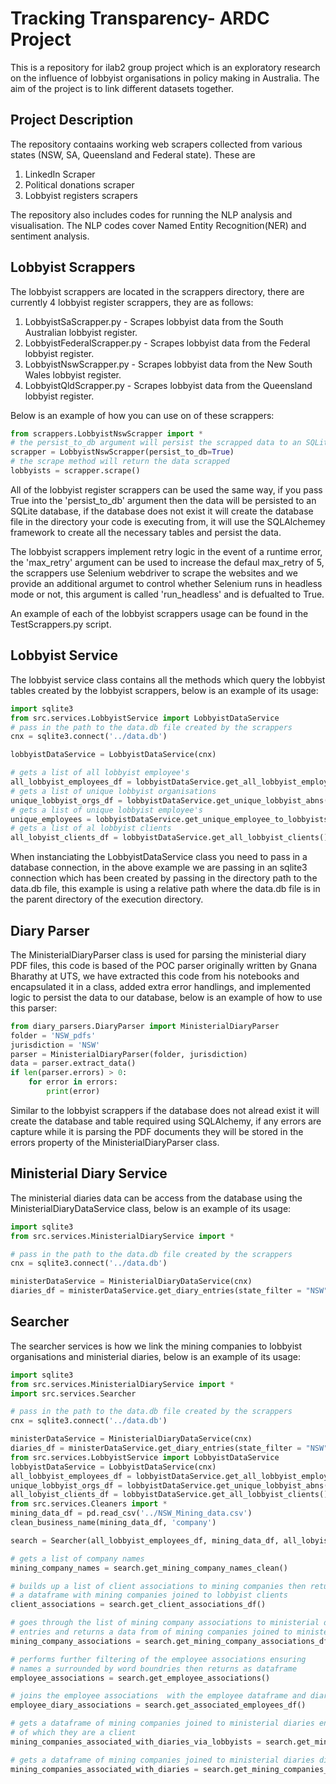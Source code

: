 # Tracking Transparency- ARDC Project
This is a repository for ilab2 group project which is an exploratory research on the influence of lobbyist organisations in policy making in Australia. The aim of the project is to link different datasets together.

## Project Description
The repository contaains working web scrapers collected from various states (NSW, SA, Queensland and Federal state). These are 
1. LinkedIn Scraper
2. Political donations scraper
3. Lobbyist registers scrapers

The repository also includes codes for running the NLP analysis and visualisation.
The NLP codes cover Named Entity Recognition(NER) and sentiment analysis.
 

## Lobbyist Scrappers

The lobbyist scrappers are located in the scrappers directory, there are currently 4 lobbyist register scrappers, they are as follows:

1. LobbyistSaScrapper.py - Scrapes lobbyist data from the South Australian lobbyist register.
2. LobbyistFederalScrapper.py - Scrapes lobbyist data from the Federal lobbyist register.
3. LobbyistNswScrapper.py - Scrapes lobbyist data from the New South Wales lobbyist register. 
4. LobbyistQldScrapper.py - Scrapes lobbyist data from the Queensland lobbyist register.

Below is an example of how you can use on of these scrappers:

```python
from scrappers.LobbyistNswScrapper import *
# the persist_to_db argument will persist the scrapped data to an SQLite database
scrapper = LobbyistNswScrapper(persist_to_db=True)
# the scrape method will return the data scrapped
lobbyists = scrapper.scrape()
```

All of the lobbyist register scrappers can be used the same way, if you pass True into the 'persist_to_db' argument then the data will be persisted to an SQLite database, if the database does not exist it will create the database file in the directory your code is executing from, it will use the SQLAlchemey framework to create all the necessary tables and persist the data.

The lobbyist scrappers implement retry logic in the event of a runtime error, the 'max_retry' argument can be used to increase the defaul max_retry of 5, the scrappers use Selenium webdriver to scrape the websites and we provide an additional argumet to control whether Selenium runs in headless mode or not, this argument is called 'run_headless' and is defualted to True.

An example of each of the lobbyist scrappers usage can be found in the TestScrappers.py script.

## Lobbyist Service

The lobbyist service class contains all the methods which query the lobbyist tables created by the lobbyist scrappers, below is an example of its usage:

```python
import sqlite3
from src.services.LobbyistService import LobbyistDataService
# pass in the path to the data.db file created by the scrappers
cnx = sqlite3.connect('../data.db')

lobbyistDataService = LobbyistDataService(cnx)

# gets a list of all lobbyist employee's
all_lobbyist_employees_df = lobbyistDataService.get_all_lobbyist_employees()
# gets a list of unique lobbyist organisations
unique_lobbyist_orgs_df = lobbyistDataService.get_unique_lobbyist_abns()
# gets a list of unique lobbyist employee's
unique_employees = lobbyistDataService.get_unique_employee_to_lobbyists()
# gets a list of al lobbyist clients
all_lobyist_clients_df = lobbyistDataService.get_all_lobbyist_clients()
```

When instanciating the LobbyistDataService class you need to pass in a database connection, in the above example we are passing in an sqlite3 connection which has been created by passing in the directory path to the data.db file, this example is using a relative path where the data.db file is in the parent directory of the execution directory.

## Diary Parser

The MinisterialDiaryParser class is used for parsing the ministerial diary PDF files, this code is based of the POC parser originally written by Gnana Bharathy at UTS, we have extracted this code from his notebooks and encapsulated it in a class, added extra error handlings, and implemented logic to persist the data to our database, below is an example of how to use this parser:

```python
from diary_parsers.DiaryParser import MinisterialDiaryParser
folder = 'NSW_pdfs'
jurisdiction = 'NSW'
parser = MinisterialDiaryParser(folder, jurisdiction)
data = parser.extract_data()
if len(parser.errors) > 0:
    for error in errors:
        print(error)
```

Similar to the lobbyist scrappers if the database does not alread exist it will create the database and table required using SQLAlchemy, if any errors are capture while it is parsing the PDF documents they will be stored in the errors property of the MinisterialDiaryParser class.

## Ministerial Diary Service

The ministerial diaries data can be access from the database using the MinisterialDiaryDataService class, below is an example of its usage:

```python
import sqlite3
from src.services.MinisterialDiaryService import *

# pass in the path to the data.db file created by the scrappers
cnx = sqlite3.connect('../data.db')

ministerDataService = MinisterialDiaryDataService(cnx)
diaries_df = ministerDataService.get_diary_entries(state_filter = "NSW")
```
## Searcher

The searcher services is how we link the mining companies to lobbyist organisations and ministerial diaries, below is an example of its usage:

```python
import sqlite3
from src.services.MinisterialDiaryService import *
import src.services.Searcher

# pass in the path to the data.db file created by the scrappers
cnx = sqlite3.connect('../data.db')

ministerDataService = MinisterialDiaryDataService(cnx)
diaries_df = ministerDataService.get_diary_entries(state_filter = "NSW")
from src.services.LobbyistService import LobbyistDataService
lobbyistDataService = LobbyistDataService(cnx)
all_lobbyist_employees_df = lobbyistDataService.get_all_lobbyist_employees()
unique_lobbyist_orgs_df = lobbyistDataService.get_unique_lobbyist_abns()
all_lobyist_clients_df = lobbyistDataService.get_all_lobbyist_clients()
from src.services.Cleaners import *
mining_data_df = pd.read_csv('../NSW_Mining_data.csv')
clean_business_name(mining_data_df, 'company')

search = Searcher(all_lobbyist_employees_df, mining_data_df, all_lobyist_clients_df, diaries_df, unique_lobbyist_orgs_df)

# gets a list of company names
mining_company_names = search.get_mining_company_names_clean()

# builds up a list of client associations to mining companies then returns
# a dataframe with mining companies joined to lobbyist clients
client_associations = search.get_client_associations_df()

# goes through the list of mining company associations to ministerial diary
# entries and returns a data from of mining companies joined to ministerial diaries
mining_company_associations = search.get_mining_company_associations_df()

# performs further filtering of the employee associations ensuring
# names a surrounded by word boundries then returns as dataframe
employee_associations = search.get_employee_associations()

# joins the employee associations  with the employee dataframe and diaries dataframe
employee_diary_associations = search.get_associated_employees_df()

# gets a dataframe of mining companies joined to ministerial diaries entries, linked via lobbyist organisation
# of which they are a client
mining_companies_associated_with_diaries_via_lobbyists = search.get_mining_companies_linked_to_diaries_via_lobbyists()

# gets a dataframe of mining companies joined to ministerial diaries directly.
mining_companies_associated_with_diaries = search.get_mining_companies_linked_to_diaries()
```
